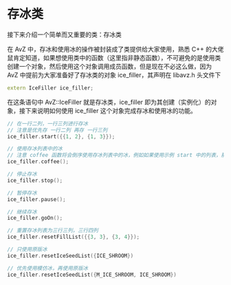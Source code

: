 <!--
 * @Coding: utf-8
 * @Author: vector-wlc
 * @Date: 2021-09-25 16:07:38
 * @Description: 
-->
# 存冰类

接下来介绍一个简单而又重要的类：存冰类

在 AvZ 中，存冰和使用冰的操作被封装成了类提供给大家使用，熟悉 C++ 的大佬鼠肯定知道，如果想使用类中的函数（这里指非静态函数），不可避免的是使用类创建一个对象，然后使用这个对象调用成员函数，但是现在不必这么做，因为 AvZ 中提前为大家准备好了存冰类的对象 ice_filler，其声明在 libavz.h 头文件下
```C++
extern IceFiller ice_filler;
```

在这条语句中 AvZ::IceFiller 就是存冰类，ice_filler 即为其创建（实例化）的对象，接下来说明如何使用 ice_filler 这个对象完成存冰和使用冰的功能。

```C++
// 在一行二列，一行三列进行存冰
// 注意是优先存 一行二列 再存 一行三列
ice_filler.start({{1, 2}, {1, 3}});

// 使用存冰列表中的冰
// 注意 coffee 函数将会倒序使用存冰列表中的冰，例如如果使用示例 start 中的列表，那么 coffee 函数将会优先使用一行三列的存冰。
ice_filler.coffee();

// 停止存冰
ice_filler.stop();

// 暂停存冰
ice_filler.pause();

// 继续存冰
ice_filler.goOn();

// 重置存冰列表为三行三列，三行四列
ice_filler.resetFillList({{3, 3}, {3, 4}});

// 只使用原版冰
ice_filler.resetIceSeedList({ICE_SHROOM})

// 优先使用模仿冰，再使用原版冰
ice_filler.resetIceSeedList({M_ICE_SHROOM, ICE_SHROOM}) 
```









